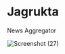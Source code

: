 # Jagrukta
News Aggregator

![Screenshot (27)](https://user-images.githubusercontent.com/63097779/162020939-613e67e7-fe4d-4b85-ad03-3a1a2a80badb.png)
